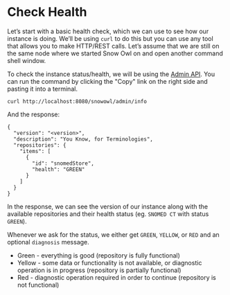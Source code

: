 # Check Health

Let’s start with a basic health check, which we can use to see how our instance is doing. We’ll be using `curl` to do this but you can use any tool that allows you to make HTTP/REST calls. Let’s assume that we are still on the same node where we started Snow Owl on and open another command shell window.

To check the instance status/health, we will be using the [Admin API](https://github.com/b2ihealthcare/snow-owl/tree/cc94ccccbd4a1e84b00493e040523574f8a78d35/docs/api/admin.md). You can run the command by clicking the "Copy" link on the right side and pasting it into a terminal.

```text
curl http://localhost:8080/snowowl/admin/info
```

And the response:

```text
{
  "version": "<version>",
  "description": "You Know, for Terminologies",
  "repositories": {
    "items": [
      {
        "id": "snomedStore",
        "health": "GREEN"
      }
    ]
  }
}
```

In the response, we can see the version of our instance along with the available repositories and their health status \(eg. `SNOMED CT` with status `GREEN`\).

Whenever we ask for the status, we either get `GREEN`, `YELLOW`, or `RED` and an optional `diagnosis` message.

* Green - everything is good \(repository is fully functional\)
* Yellow - some data or functionality is not available, or diagnostic operation is in progress \(repository is partially functional\)
* Red - diagnostic operation required in order to continue \(repository is not functional\)

